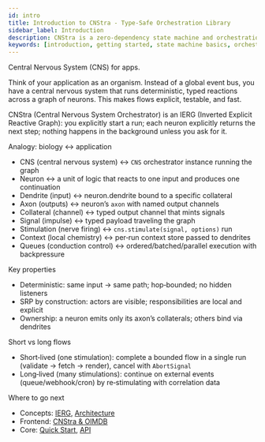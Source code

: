 ```yaml
---
id: intro
title: Introduction to CNStra - Type-Safe Orchestration Library
sidebar_label: Introduction
description: CNStra is a zero-dependency state machine and orchestration library for JavaScript/TypeScript. Learn about IERG (Inverted Explicit Reactive Graph), deterministic workflows, and SOLID/SRP principles for React and backend applications.
keywords: [introduction, getting started, state machine basics, orchestration tutorial, IERG, reactive graph, deterministic state machine, neuron model, signal flow, type-safe orchestration, JavaScript state management, TypeScript orchestration]
---
```


Central Nervous System (CNS) for apps.

Think of your application as an organism. Instead of a global event bus, you have a central nervous system that runs deterministic, typed reactions across a graph of neurons. This makes flows explicit, testable, and fast.

CNStra (Central Nervous System Orchestrator) is an IERG (Inverted Explicit Reactive Graph): you explicitly start a run; each neuron explicitly returns the next step; nothing happens in the background unless you ask for it.

Analogy: biology ↔ application
- CNS (central nervous system) ↔ `CNS` orchestrator instance running the graph
- Neuron ↔ a unit of logic that reacts to one input and produces one continuation
- Dendrite (input) ↔ neuron.dendrite bound to a specific collateral
- Axon (outputs) ↔ neuron’s `axon` with named output channels
- Collateral (channel) ↔ typed output channel that mints signals
- Signal (impulse) ↔ typed payload traveling the graph
- Stimulation (nerve firing) ↔ `cns.stimulate(signal, options)` run
- Context (local chemistry) ↔ per‑run context store passed to dendrites
- Queues (conduction control) ↔ ordered/batched/parallel execution with backpressure

Key properties
- Deterministic: same input → same path; hop‑bounded; no hidden listeners
- SRP by construction: actors are visible; responsibilities are local and explicit
- Ownership: a neuron emits only its axon’s collaterals; others bind via dendrites

Short vs long flows
- Short‑lived (one stimulation): complete a bounded flow in a single run (validate → fetch → render), cancel with `AbortSignal`
- Long‑lived (many stimulations): continue on external events (queue/webhook/cron) by re‑stimulating with correlation data

Where to go next
- Concepts: [IERG](/docs/concepts/ierg), [Architecture](/docs/concepts/architecture)
- Frontend: [CNStra & OIMDB](/docs/frontend/oimdb)
- Core: [Quick Start](/docs/core/quick-start), [API](/docs/core/api)
